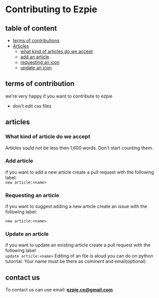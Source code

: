 Contributing to Ezpie
====
## table of content

- [terms of contributions]()
- [Articles](#articles)
    - [what kind of articles do we accept]()
    - [add an article]()
    - [requesting an icon]()
    - [update an icon]()



## terms of contribution
we're very happy if you want to contribute to  ezpie
- don't edit css files 

## articles
### What kind of article do we accept
Articles sould not be less then 1,600 words. Don't start counting them.

### Add article
if you want  to add a new article create a pull request with the following label: <br>
```new article:<name>```
### Requesting an article

if you want to suggest adding a new article create   an issue with the following label:
<br>

```new article:<name>```

### Update an article

if you want  to update an existing article create a pull request with the following label <br>
```update article:<name>```
Editing of an file is aloud you can do on python tutorrial. Your name must be there as comment and email(optional) 




## contact us
To contact us can use email: **ezpie.co@gmail.com**

